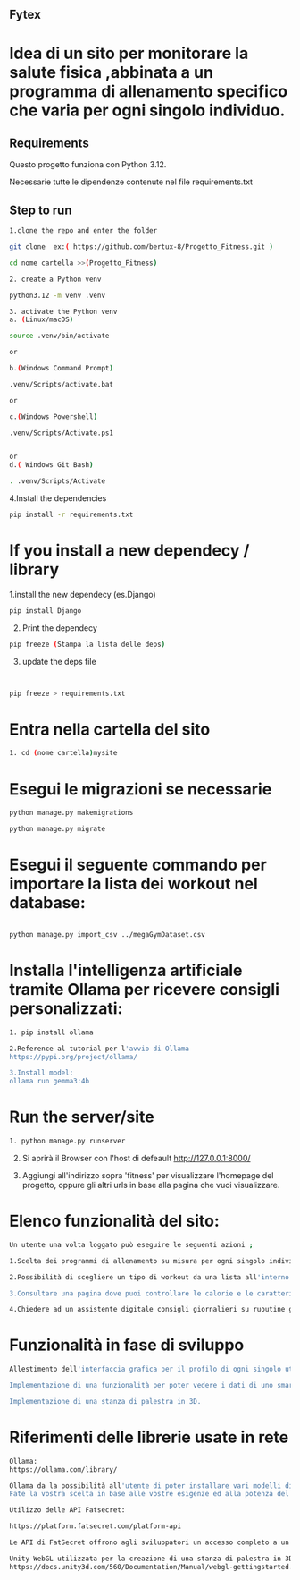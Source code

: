 

## Fytex

# Idea di un sito per monitorare la salute fisica ,abbinata a un programma di allenamento specifico che varia per ogni singolo individuo.


## Requirements

Questo progetto funziona con Python 3.12.

Necessarie tutte le dipendenze contenute nel file requirements.txt

## Step to run
```sh
1.clone the repo and enter the folder

git clone  ex:( https://github.com/bertux-8/Progetto_Fitness.git )

cd nome cartella >>(Progetto_Fitness)
```

```sh
2. create a Python venv

python3.12 -m venv .venv
```

```sh
3. activate the Python venv
a. (Linux/macOS)

source .venv/bin/activate

or

b.(Windows Command Prompt)

.venv/Scripts/activate.bat

or

c.(Windows Powershell)

.venv/Scripts/Activate.ps1


or 
d.( Windows Git Bash)

. .venv/Scripts/Activate

```


4.Install the dependencies

```sh
pip install -r requirements.txt
```

# If you install a new dependecy / library
1.install the new dependecy (es.Django)
```sh
pip install Django
```

2. Print the dependecy
```sh
pip freeze (Stampa la lista delle deps)
```

3.  update the deps file

```sh


pip freeze > requirements.txt

```
# Entra nella cartella del sito
```sh
1. cd (nome cartella)mysite
```

# Esegui le migrazioni se necessarie
```sh
python manage.py makemigrations
```

```sh
python manage.py migrate
```
# Esegui il seguente commando per importare la lista dei workout nel database:

```sh

python manage.py import_csv ../megaGymDataset.csv

```
# Installa l'intelligenza artificiale tramite Ollama per ricevere consigli personalizzati:

```sh
1. pip install ollama

2.Reference al tutorial per l'avvio di Ollama
https://pypi.org/project/ollama/

3.Install model:
ollama run gemma3:4b

```

# Run the server/site
```sh
1. python manage.py runserver
```

2. Si aprirà il Browser con l'host di defeault http://127.0.0.1:8000/

3. Aggiungi all'indirizzo sopra 'fitness' per visualizzare l'homepage  del progetto, oppure gli altri urls in base alla pagina che vuoi visualizzare.



# Elenco funzionalità del sito:
```sh
Un utente una volta loggato può eseguire le seguenti azioni ;

1.Scelta dei programmi di allenamento su misura per ogni singolo individuo

2.Possibilità di scegliere un tipo di workout da una lista all'interno di un database 

3.Consultare una pagina dove puoi controllare le calorie e le caratteristiche di ogni alimento(tramite le API fatsecret),per poterlo fare aggiungi all'indirizzo predefinito "fitness/foods/" qualsiasi tipo di alimento ex. pizza.

4.Chiedere ad un assistente digitale consigli giornalieri su ruoutine giornalieri di esercizi tipo stretching, puoi farlo da un bottone sull'homepage.


```



# Funzionalità in fase di sviluppo 
```sh
Allestimento dell'interfaccia grafica per il profilo di ogni singolo utente

Implementazione di una funzionalità per poter vedere i dati di uno smartwatch qualsiasi.

Implementazione di una stanza di palestra in 3D.

```

# Riferimenti delle librerie usate in rete 
```sh
Ollama:
https://ollama.com/library/

Ollama da la possibilità all'utente di poter installare vari modelli di IA open; es.gpt-oss,deepseek,gemma3,qwen3,llama3,ecc.
Fate la vostra scelta in base alle vostre esigenze ed alla potenza del proprio PC,nel mio caso ho usato un model da 4B di parameter ma la scelta è personale .
```
```sh
Utilizzo delle API Fatsecret:

https://platform.fatsecret.com/platform-api

Le API di FatSecret offrono agli sviluppatori un accesso completo a un vasto database di informazioni alimentari e nutrizionali, consentendo l'integrazione di queste funzionalità in applicazioni web e mobili.
```
```sh
Unity WebGL utilizzata per la creazione di una stanza di palestra in 3D:
https://docs.unity3d.com/560/Documentation/Manual/webgl-gettingstarted.html
```